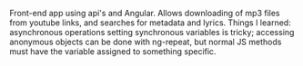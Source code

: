 Front-end app using api's and Angular. Allows downloading of mp3 files from youtube links, and searches for metadata and lyrics. Things I learned: asynchronous operations setting synchronous variables is tricky; accessing anonymous objects can be done with ng-repeat, but normal JS methods must have the variable assigned to something specific.